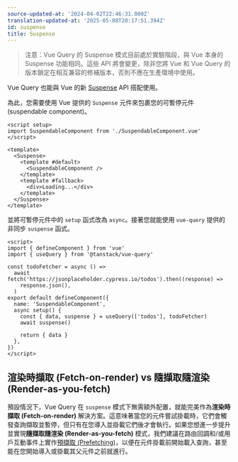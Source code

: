 ```yaml
---
source-updated-at: '2024-04-02T22:46:31.000Z'
translation-updated-at: '2025-05-08T20:17:51.394Z'
id: suspense
title: Suspense
---
```


> 注意：Vue Query 的 Suspense 模式目前處於實驗階段，與 Vue 本身的 Suspense 功能相同。這些 API 將會變更，除非您將 Vue 和 Vue Query 的版本鎖定在相互兼容的修補版本，否則不應在生產環境中使用。

Vue Query 也能與 Vue 的新 [Suspense](https://vuejs.org/guide/built-ins/suspense.html) API 搭配使用。

為此，您需要使用 Vue 提供的 `Suspense` 元件來包裹您的可暫停元件 (suspendable component)。

```vue
<script setup>
import SuspendableComponent from './SuspendableComponent.vue'
</script>

<template>
  <Suspense>
    <template #default>
      <SuspendableComponent />
    </template>
    <template #fallback>
      <div>Loading...</div>
    </template>
  </Suspense>
</template>
```

並將可暫停元件中的 `setup` 函式改為 `async`。接著您就能使用 `vue-query` 提供的非同步 `suspense` 函式。

```vue
<script>
import { defineComponent } from 'vue'
import { useQuery } from '@tanstack/vue-query'

const todoFetcher = async () =>
  await fetch('https://jsonplaceholder.cypress.io/todos').then((response) =>
    response.json(),
  )
export default defineComponent({
  name: 'SuspendableComponent',
  async setup() {
    const { data, suspense } = useQuery(['todos'], todoFetcher)
    await suspense()

    return { data }
  },
})
</script>
```

## 渲染時擷取 (Fetch-on-render) vs 隨擷取隨渲染 (Render-as-you-fetch)

預設情況下，Vue Query 在 `suspense` 模式下無需額外配置，就能完美作為**渲染時擷取 (Fetch-on-render)** 解決方案。這意味著當您的元件嘗試掛載時，它們會觸發查詢擷取並暫停，但只有在您導入並掛載它們後才會執行。如果您想進一步提升並實現**隨擷取隨渲染 (Render-as-you-fetch)** 模式，我們建議在路由回調和/或用戶互動事件上實作[預擷取 (Prefetching)](../prefetching)，以便在元件掛載前開始載入查詢，甚至能在您開始導入或掛載其父元件之前就進行。
